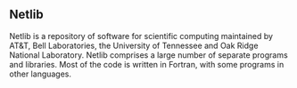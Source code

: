 ## Netlib

Netlib is a repository of software for scientific computing maintained by AT&T, Bell Laboratories, the University of Tennessee and Oak Ridge National Laboratory. Netlib comprises a large number of separate programs and libraries. Most of the code is written in Fortran, with some programs in other languages.